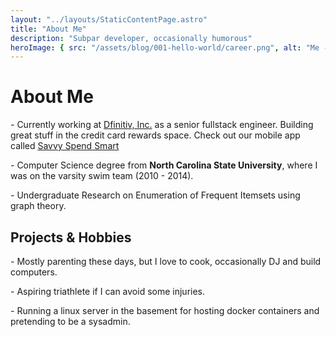 ```yaml
---
layout: "../layouts/StaticContentPage.astro"
title: "About Me"
description: "Subpar developer, occasionally humorous"
heroImage: { src: "/assets/blog/001-hello-world/career.png", alt: "Me - subpar dev, occasionally humorous", width: 1200 }
---
```


# About Me

*-* Currently working at <a href="https://dfinitiv.io/">Dfinitiv, Inc.</a> as a senior fullstack engineer. Building great stuff in the credit card rewards space. Check out our mobile app called <a href="https://apps.apple.com/us/app/savvy-spend-smart/id6457414408">Savvy Spend Smart</a>

*-* Computer Science degree from <strong>North Carolina State University</strong>, where I was on the varsity swim team (2010 - 2014).

  *-* Undergraduate Research on Enumeration of Frequent Itemsets using graph theory.

## Projects & Hobbies

*-* Mostly parenting these days, but I love to cook, occasionally DJ and build computers.

*-* Aspiring triathlete if I can avoid some injuries.

*-* Running a linux server in the basement for hosting docker containers and pretending to be a sysadmin.
